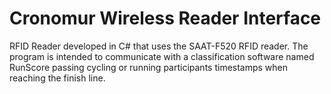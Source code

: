 # Cronomur Wireless Reader Interface #

RFID Reader developed in C# that uses the SAAT-F520 RFID reader. The program is intended to communicate with a classification software named RunScore passing cycling or running participants timestamps when reaching the finish line.
